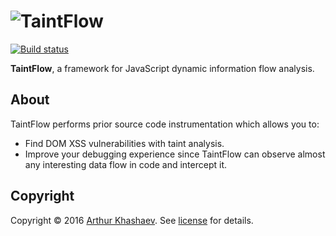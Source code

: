# ![TaintFlow]

[![Build status][travis-image]][travis-url]

**TaintFlow**, a framework for JavaScript dynamic information flow analysis.

## About

TaintFlow performs prior source code instrumentation which allows you to:

* Find DOM XSS vulnerabilities with taint analysis.
* Improve your debugging experience since TaintFlow can observe almost any
  interesting data flow in code and intercept it.

## Copyright

Copyright © 2016 [Arthur Khashaev]. See [license] for details.

[Arthur Khashaev]: https://khashaev.ru
[TaintFlow]: https://khashaev.ru/static/taintflow.png
[license]: LICENSE.txt

[travis-image]: https://api.travis-ci.com/Invizory/taintflow.svg?token=WkVhXoQxLrMaL8YrwSfP
[travis-url]: https://travis-ci.com/Invizory/taintflow
